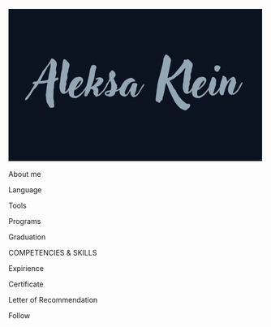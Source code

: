 [![Header](https://github.com/AleksaKlein/AleksaKlein/blob/main/Assets/Aleksa%20Klein%20(1).png)](https://www.linkedin.com/in/aleksa-klein-936956252?utm_source=share&utm_campaign=share_via&utm_content=profile&utm_medium=ios_app)

About me

Language 

Tools

Programs

Graduation

COMPETENCIES & SKILLS 

Expirience 

Certificate 

Letter of Recommendation


Follow